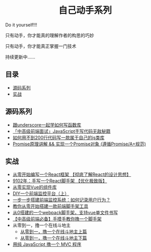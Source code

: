 <h1 align="center">自己动手系列</h1>

Do it yourself!!!

只有动手，你才能真的理解作者的构思的巧妙

只有动手，你才能真正掌握一门技术

持续更新中……


## 目录

* [源码系列](#源码系列)
* [实战](#实战)


## 源码系列


 * [跟underscore一起学如何写函数库](https://juejin.im/post/5c7e9680e51d451581086bc4)
 * [「中高级前端面试」JavaScript手写代码无敌秘籍](https://juejin.im/post/5c9c3989e51d454e3a3902b6)
 * [如何用不到200行代码写一款属于自己的js类库](https://juejin.im/post/5d1e26a2e51d45595319e3a9)
 * [Promise原理讲解 && 实现一个Promise对象 (遵循Promise/A+规范)](https://juejin.im/post/5aa7868b6fb9a028dd4de672)
 
## 实战
 * [从零开始编写一个React框架 【彻底了解React的设计思想】](https://segmentfault.com/a/1190000020034137#articleHeader0)
 * [9102年：手写一个React脚手架 【优化极致版】](https://segmentfault.com/a/1190000019126657)
 * [从零实现Vue的组件库](https://juejin.im/post/5c0b8ece5188254f9e2809fe)
 * [DIY一个前端监控平台（上）](https://juejin.im/post/5c8cd7bd5188257ed47b22fe)
 * [一步一步搭建前端监控系统：如何记录用户行为？](https://juejin.im/post/5c8cd7bd5188257ed47b22fe)
 * [教你从零开始搭建一款前端脚手架工具](https://segmentfault.com/a/1190000006190814)
 * [从0搭建的一个webpack脚手架，支持vue单文件书写](https://juejin.im/post/5cc55c336fb9a032086dd701)
 * [【中高级前端必备】手摸手教你撸一个脚手架](https://juejin.im/post/5d37d982e51d45108c59a635)
 * 从零到一，撸一个在线斗地主
    * [从零到一，撸一个在线斗地主上篇](http://www.alloyteam.com/2019/07/13829/)
    * [从零到一，撸一个在线斗地主下篇](http://www.alloyteam.com/2019/07/13834/)
 * [用纯 JavaScript 撸一个 MVC 程序](https://segmentfault.com/a/1190000020007033)


